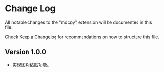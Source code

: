 # Change Log

All notable changes to the "mdcpy" extension will be documented in this file.

Check [Keep a Changelog](http://keepachangelog.com/) for recommendations on how to structure this file.

## Version 1.0.0

- 实现图片粘贴功能。